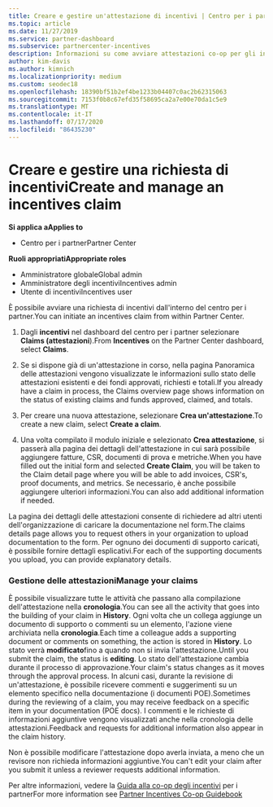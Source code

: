 ```yaml
---
title: Creare e gestire un'attestazione di incentivi | Centro per i partner
ms.topic: article
ms.date: 11/27/2019
ms.service: partner-dashboard
ms.subservice: partnercenter-incentives
description: Informazioni su come avviare attestazioni co-op per gli incentivi dal centro per i partner. È possibile visualizzare tutte le attività che passano alla compilazione dell'attestazione nella cronologia.
author: kim-davis
ms.author: kimnich
ms.localizationpriority: medium
ms.custom: seodec18
ms.openlocfilehash: 18390bf51b2ef4be1233b04407c0ac2b62315063
ms.sourcegitcommit: 7153f0b8c67efd35f58695ca2a7e00e70da1c5e9
ms.translationtype: MT
ms.contentlocale: it-IT
ms.lasthandoff: 07/17/2020
ms.locfileid: "86435230"
---
```

# <a name="create-and-manage-an-incentives-claim"></a><span data-ttu-id="32d0e-104">Creare e gestire una richiesta di incentivi</span><span class="sxs-lookup"><span data-stu-id="32d0e-104">Create and manage an incentives claim</span></span>

<span data-ttu-id="32d0e-105">**Si applica a**</span><span class="sxs-lookup"><span data-stu-id="32d0e-105">**Applies to**</span></span>
- <span data-ttu-id="32d0e-106">Centro per i partner</span><span class="sxs-lookup"><span data-stu-id="32d0e-106">Partner Center</span></span>

<span data-ttu-id="32d0e-107">**Ruoli appropriati**</span><span class="sxs-lookup"><span data-stu-id="32d0e-107">**Appropriate roles**</span></span>

- <span data-ttu-id="32d0e-108">Amministratore globale</span><span class="sxs-lookup"><span data-stu-id="32d0e-108">Global admin</span></span>
- <span data-ttu-id="32d0e-109">Amministratore degli incentivi</span><span class="sxs-lookup"><span data-stu-id="32d0e-109">Incentives admin</span></span>
- <span data-ttu-id="32d0e-110">Utente di incentivi</span><span class="sxs-lookup"><span data-stu-id="32d0e-110">Incentives user</span></span>

<span data-ttu-id="32d0e-111">È possibile avviare una richiesta di incentivi dall'interno del centro per i partner.</span><span class="sxs-lookup"><span data-stu-id="32d0e-111">You can initiate an incentives claim from within Partner Center.</span></span> 

1. <span data-ttu-id="32d0e-112">Dagli **incentivi** nel dashboard del centro per i partner selezionare **Claims (attestazioni**).</span><span class="sxs-lookup"><span data-stu-id="32d0e-112">From **Incentives** on the Partner Center dashboard, select **Claims**.</span></span>

2.  <span data-ttu-id="32d0e-113">Se si dispone già di un'attestazione in corso, nella pagina Panoramica delle attestazioni vengono visualizzate le informazioni sullo stato delle attestazioni esistenti e dei fondi approvati, richiesti e totali.</span><span class="sxs-lookup"><span data-stu-id="32d0e-113">If you already have a claim in process, the Claims overview page shows information on the status of existing claims and funds approved, claimed, and totals.</span></span>

3.  <span data-ttu-id="32d0e-114">Per creare una nuova attestazione, selezionare **Crea un'attestazione**.</span><span class="sxs-lookup"><span data-stu-id="32d0e-114">To create a new claim, select **Create a claim**.</span></span>

4.  <span data-ttu-id="32d0e-115">Una volta compilato il modulo iniziale e selezionato **Crea attestazione**, si passerà alla pagina dei dettagli dell'attestazione in cui sarà possibile aggiungere fatture, CSR, documenti di prova e metriche.</span><span class="sxs-lookup"><span data-stu-id="32d0e-115">When you have filled out the initial form and selected **Create Claim**, you will be taken to the Claim detail page where you will be able to add invoices, CSR's, proof documents, and metrics.</span></span> <span data-ttu-id="32d0e-116">Se necessario, è anche possibile aggiungere ulteriori informazioni.</span><span class="sxs-lookup"><span data-stu-id="32d0e-116">You can also add additional information if needed.</span></span>

<span data-ttu-id="32d0e-117">La pagina dei dettagli delle attestazioni consente di richiedere ad altri utenti dell'organizzazione di caricare la documentazione nel form.</span><span class="sxs-lookup"><span data-stu-id="32d0e-117">The claims details page allows you to request others in your organization to upload documentation to the form.</span></span> <span data-ttu-id="32d0e-118">Per ognuno dei documenti di supporto caricati, è possibile fornire dettagli esplicativi.</span><span class="sxs-lookup"><span data-stu-id="32d0e-118">For each of the supporting documents you upload, you can provide explanatory details.</span></span> 

### <a name="manage-your-claims"></a><span data-ttu-id="32d0e-119">Gestione delle attestazioni</span><span class="sxs-lookup"><span data-stu-id="32d0e-119">Manage your claims</span></span>

<span data-ttu-id="32d0e-120">È possibile visualizzare tutte le attività che passano alla compilazione dell'attestazione nella **cronologia**.</span><span class="sxs-lookup"><span data-stu-id="32d0e-120">You can see all the activity that goes into the building of your claim in **History**.</span></span> <span data-ttu-id="32d0e-121">Ogni volta che un collega aggiunge un documento di supporto o commenti su un elemento, l'azione viene archiviata nella **cronologia**.</span><span class="sxs-lookup"><span data-stu-id="32d0e-121">Each time a colleague adds a supporting document or comments on something, the action is stored in **History**.</span></span> <span data-ttu-id="32d0e-122">Lo stato verrà **modificato**fino a quando non si invia l'attestazione.</span><span class="sxs-lookup"><span data-stu-id="32d0e-122">Until you submit the claim, the status is **editing**.</span></span> <span data-ttu-id="32d0e-123">Lo stato dell'attestazione cambia durante il processo di approvazione.</span><span class="sxs-lookup"><span data-stu-id="32d0e-123">Your claim's status changes as it moves through the approval process.</span></span> <span data-ttu-id="32d0e-124">In alcuni casi, durante la revisione di un'attestazione, è possibile ricevere commenti e suggerimenti su un elemento specifico nella documentazione (i documenti POE).</span><span class="sxs-lookup"><span data-stu-id="32d0e-124">Sometimes during the reviewing of a claim, you may receive feedback on a specific item in your documentation (POE docs).</span></span> <span data-ttu-id="32d0e-125">I commenti e le richieste di informazioni aggiuntive vengono visualizzati anche nella cronologia delle attestazioni.</span><span class="sxs-lookup"><span data-stu-id="32d0e-125">Feedback and requests for additional information also appear in the claim history.</span></span> 

<span data-ttu-id="32d0e-126">Non è possibile modificare l'attestazione dopo averla inviata, a meno che un revisore non richieda informazioni aggiuntive.</span><span class="sxs-lookup"><span data-stu-id="32d0e-126">You can't edit your claim after you submit it unless a reviewer requests additional information.</span></span>

<span data-ttu-id="32d0e-127">Per altre informazioni, vedere la [Guida alla co-op degli incentivi](https://assets.microsoft.com/coop-guidebook.pdf) per i partner</span><span class="sxs-lookup"><span data-stu-id="32d0e-127">For more information see [Partner Incentives Co-op Guidebook](https://assets.microsoft.com/coop-guidebook.pdf)</span></span>
